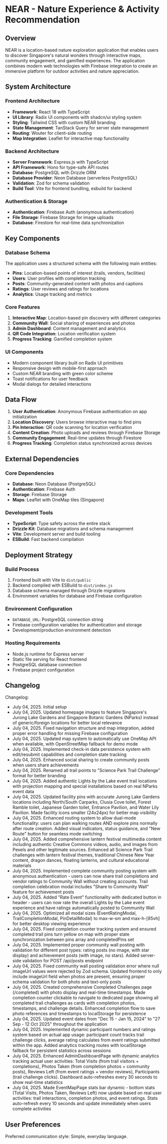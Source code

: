 # NEAR - Nature Experience & Activity Recommendation

## Overview

NEAR is a location-based nature exploration application that enables users to discover Singapore's natural wonders through interactive maps, community engagement, and gamified experiences. The application combines modern web technologies with Firebase integration to create an immersive platform for outdoor activities and nature appreciation.

## System Architecture

### Frontend Architecture
- **Framework**: React 18 with TypeScript
- **UI Library**: Radix UI components with shadcn/ui styling system
- **Styling**: Tailwind CSS with custom NEAR branding
- **State Management**: TanStack Query for server state management
- **Routing**: Wouter for client-side routing
- **Map Integration**: Leaflet for interactive map functionality

### Backend Architecture
- **Server Framework**: Express.js with TypeScript
- **API Framework**: Hono for type-safe API routes
- **Database**: PostgreSQL with Drizzle ORM
- **Database Provider**: Neon Database (serverless PostgreSQL)
- **Validation**: Zod for schema validation
- **Build Tool**: Vite for frontend bundling, esbuild for backend

### Authentication & Storage
- **Authentication**: Firebase Auth (anonymous authentication)
- **File Storage**: Firebase Storage for image uploads
- **Database**: Firestore for real-time data synchronization

## Key Components

### Database Schema
The application uses a structured schema with the following main entities:
- **Pins**: Location-based points of interest (trails, vendors, facilities)
- **Users**: User profiles with completion tracking
- **Posts**: Community-generated content with photos and captions
- **Ratings**: User reviews and ratings for locations
- **Analytics**: Usage tracking and metrics

### Core Features
1. **Interactive Map**: Location-based pin discovery with different categories
2. **Community Wall**: Social sharing of experiences and photos
3. **Admin Dashboard**: Content management and analytics
4. **QR Code Integration**: Location verification system
5. **Progress Tracking**: Gamified completion system

### UI Components
- Modern component library built on Radix UI primitives
- Responsive design with mobile-first approach
- Custom NEAR branding with green color scheme
- Toast notifications for user feedback
- Modal dialogs for detailed interactions

## Data Flow

1. **User Authentication**: Anonymous Firebase authentication on app initialization
2. **Location Discovery**: Users browse interactive map to find pins
3. **Pin Interaction**: QR code scanning for location verification
4. **Content Creation**: Photo uploads and reviews through Firebase Storage
5. **Community Engagement**: Real-time updates through Firestore
6. **Progress Tracking**: Completion status synchronized across devices

## External Dependencies

### Core Dependencies
- **Database**: Neon Database (PostgreSQL)
- **Authentication**: Firebase Auth
- **Storage**: Firebase Storage
- **Maps**: Leaflet with OneMap tiles (Singapore)

### Development Tools
- **TypeScript**: Type safety across the entire stack
- **Drizzle Kit**: Database migrations and schema management
- **Vite**: Development server and build tooling
- **ESBuild**: Fast backend compilation

## Deployment Strategy

### Build Process
1. Frontend built with Vite to `dist/public`
2. Backend compiled with ESBuild to `dist/index.js`
3. Database schema managed through Drizzle migrations
4. Environment variables for database and Firebase configuration

### Environment Configuration
- `DATABASE_URL`: PostgreSQL connection string
- Firebase configuration variables for authentication and storage
- Development/production environment detection

### Hosting Requirements
- Node.js runtime for Express server
- Static file serving for React frontend
- PostgreSQL database connection
- Firebase project configuration

## Changelog

Changelog:
- July 04, 2025. Initial setup
- July 04, 2025. Updated homepage images to feature Singapore's Jurong Lake Gardens and Singapore Botanic Gardens (NParks) instead of generic/foreign locations for better local relevance
- July 04, 2025. Fixed navigation structure and map integration, added proper error handling for missing Firebase configuration
- July 04, 2025. Updated map system to automatically use OneMap API when available, with OpenStreetMap fallback for demo mode
- July 04, 2025. Implemented check-in data persistence system with edit/resubmit capabilities and completion state tracking
- July 04, 2025. Enhanced social sharing to create community posts when users share achievements
- July 04, 2025. Renamed all trail points to "Science Park Trail Challenge" format for better branding
- July 04, 2025. Added authentic Lights by the Lake event trail locations with projection mapping and special installations based on real NParks event data
- July 04, 2025. Updated facility pins with accurate Jurong Lake Gardens locations including North/South Carparks, Clusia Cove toilet, Forest Ramble toilet, Japanese Garden toilet, Entrance Pavilion, and Water Lily Pavilion. Made facility icons smaller (24x24px) for better map visibility
- July 04, 2025. Enhanced routing system to allow dual-mode functionality: users can plan walking routes AND explore pins normally after route creation. Added visual indicators, status guidance, and "New Route" button for seamless mode switching
- July 04, 2025. Added comprehensive lantern festival multimedia content including authentic Creative Commons videos, audio, and images from Pexels and other legitimate sources. Enhanced all Science Park Trail challenges with lantern festival themes, traditional Chinese New Year content, dragon dances, floating lanterns, and cultural educational materials
- July 04, 2025. Implemented complete community posting system with anonymous authentication - users can now share trail completions and vendor ratings to Community Wall without creating accounts. Trail completion celebration modal includes "Share to Community Wall" feature for achievement posts
- July 04, 2025. Added "Rate Event" functionality with dedicated button in header - users can now rate the overall Lights by the Lake event experience and have ratings automatically posted to Community Wall
- July 04, 2025. Optimized all modal sizes (EventRatingModal, TrailCompletionModal, PinDetailModal) to max-w-sm and max-h-[85vh] for better desktop viewing experience
- July 04, 2025. Fixed completion counter tracking system and ensured completed trail pins turn yellow on map with proper state synchronization between pins array and completedPins set
- July 04, 2025. Implemented proper community wall posting with validation for different post types: rating posts (no image, with star display) and achievement posts (with image, no stars). Added server-side validation for POST /api/posts endpoint
- July 04, 2025. Fixed community wall posting validation error where null imageUrl values were rejected by Zod schema. Updated frontend to only include imageUrl field when photos are present, ensuring proper schema validation for both photo and text-only posts
- July 04, 2025. Created comprehensive Completed Challenges page (/completed) with photo display and real-time timestamps. Made completion counter clickable to navigate to dedicated page showing all completed trail challenges as cards with completion photos, timestamps, and challenge details. Enhanced completion flow to save photo references and timestamps to localStorage for persistence
- July 04, 2025. Updated event dates from "Dec 15 - Jan 15, 2024" to "27 Sep - 12 Oct 2025" throughout the application
- July 04, 2025. Implemented dynamic participant numbers and ratings system based on actual app usage: participant count tracks trail challenge clicks, average rating calculates from event ratings submitted within the app. Added analytics tracking routes with localStorage fallback for persistent statistics across sessions
- July 04, 2025. Enhanced AdminDashboardPage with dynamic analytics tracking actual user activities: Total Visits (from trail visitors + completions), Photos Taken (from completion photos + community posts), Reviews Left (from event ratings + vendor reviews), Participants (trail challenge clicks). Dashboard auto-refreshes every 30 seconds to show real-time statistics
- July 04, 2025. Made EventMapPage stats bar dynamic - bottom stats (Total Visits, Photos Taken, Reviews Left) now update based on real user activities: trail interactions, completion photos, and event ratings. Stats auto-refresh every 10 seconds and update immediately when users complete activities

## User Preferences

Preferred communication style: Simple, everyday language.